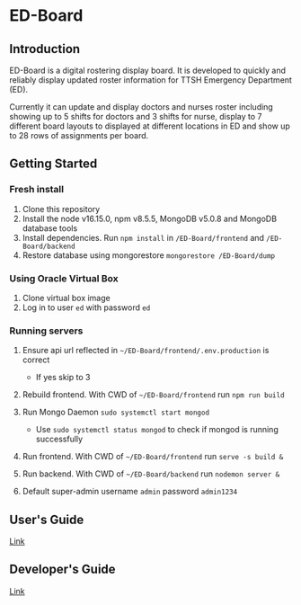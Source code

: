 # ED-Board

## Introduction

ED-Board is a digital rostering display board. It is developed to quickly and reliably display updated roster information for TTSH Emergency Department (ED).

Currently it can update and display doctors and nurses roster including showing up to 5 shifts for doctors and 3 shifts for nurse, display to 7 different board layouts to displayed at different locations in ED and show up to 28 rows of assignments per board.

## Getting Started

### Fresh install

1. Clone this repository
2. Install the node v16.15.0, npm v8.5.5, MongoDB v5.0.8 and MongoDB database tools
3. Install dependencies. Run `npm install` in `/ED-Board/frontend` and `/ED-Board/backend`
4. Restore database using mongorestore
`mongorestore /ED-Board/dump`

### Using Oracle Virtual Box

1. Clone virtual box image 
2. Log in to user `ed` with password `ed`

### Running servers

1. Ensure api url reflected in `~/ED-Board/frontend/.env.production` is correct
    - If yes skip to 3
2. Rebuild frontend. With CWD of `~/ED-Board/frontend` run `npm run build`
3. Run Mongo Daemon `sudo systemctl start mongod`
    - Use `sudo systemctl status mongod` to check if mongod is running successfully
4. Run frontend. With CWD of `~/ED-Board/frontend` run `serve -s build &`
5. Run backend. With CWD of `~/ED-Board/backend` run `nodemon server &`

6. Default super-admin username `admin` password `admin1234`
## User's Guide

[Link](./doc/Userguide.md)

## Developer's Guide

[Link](./doc/Developersguide.md)
